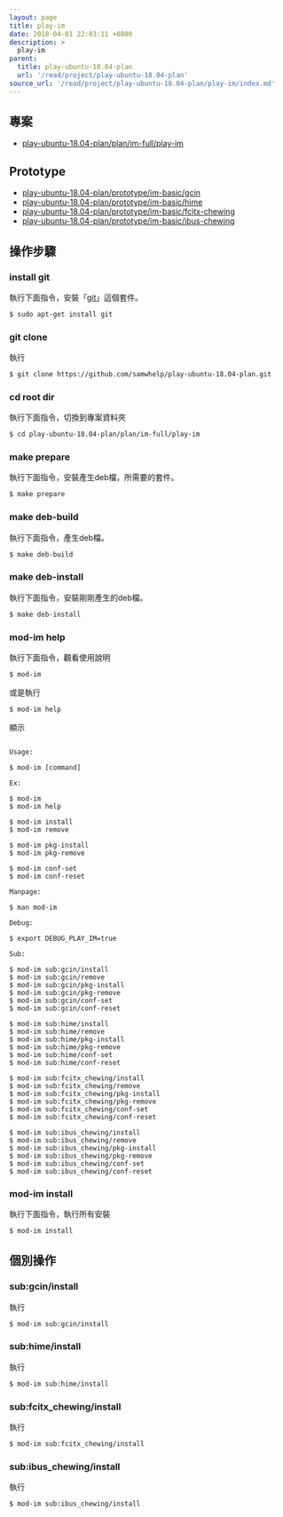 ```yaml
---
layout: page
title: play-im
date: 2018-04-01 22:03:11 +0800
description: >
  play-im
parent:
  title: play-ubuntu-18.04-plan
  url: '/read/project/play-ubuntu-18.04-plan'
source_url: '/read/project/play-ubuntu-18.04-plan/play-im/index.md'
---
```



## 專案

* [play-ubuntu-18.04-plan/plan/im-full/play-im](https://github.com/samwhelp/play-ubuntu-18.04-plan/tree/master/plan/im-full/play-im)

## Prototype

* [play-ubuntu-18.04-plan/prototype/im-basic/gcin](https://github.com/samwhelp/play-ubuntu-18.04-plan/tree/master/prototype/im-basic/gcin)
* [play-ubuntu-18.04-plan/prototype/im-basic/hime](https://github.com/samwhelp/play-ubuntu-18.04-plan/tree/master/prototype/im-basic/hime)
* [play-ubuntu-18.04-plan/prototype/im-basic/fcitx-chewing](https://github.com/samwhelp/play-ubuntu-18.04-plan/tree/master/prototype/im-basic/fcitx-chewing)
* [play-ubuntu-18.04-plan/prototype/im-basic/ibus-chewing](https://github.com/samwhelp/play-ubuntu-18.04-plan/tree/master/prototype/im-basic/ibus-chewing)


## 操作步驟


### install git

執行下面指令，安裝「[git](https://packages.ubuntu.com/bionic/git)」這個套件。

``` sh
$ sudo apt-get install git
```


### git clone

執行

``` sh
$ git clone https://github.com/samwhelp/play-ubuntu-18.04-plan.git
```


### cd root dir

執行下面指令，切換到專案資料夾

``` sh
$ cd play-ubuntu-18.04-plan/plan/im-full/play-im
```


### make prepare

執行下面指令，安裝產生deb檔，所需要的套件。

``` sh
$ make prepare
```


### make deb-build

執行下面指令，產生deb檔。

``` sh
$ make deb-build
```


### make deb-install

執行下面指令，安裝剛剛產生的deb檔。

``` sh
$ make deb-install
```


### mod-im help

執行下面指令，觀看使用說明

``` sh
$ mod-im
```

或是執行

``` sh
$ mod-im help
```

顯示

```

Usage:

$ mod-im [command]

Ex:

$ mod-im
$ mod-im help

$ mod-im install
$ mod-im remove

$ mod-im pkg-install
$ mod-im pkg-remove

$ mod-im conf-set
$ mod-im conf-reset

Manpage:

$ man mod-im

Debug:

$ export DEBUG_PLAY_IM=true

Sub:

$ mod-im sub:gcin/install
$ mod-im sub:gcin/remove
$ mod-im sub:gcin/pkg-install
$ mod-im sub:gcin/pkg-remove
$ mod-im sub:gcin/conf-set
$ mod-im sub:gcin/conf-reset

$ mod-im sub:hime/install
$ mod-im sub:hime/remove
$ mod-im sub:hime/pkg-install
$ mod-im sub:hime/pkg-remove
$ mod-im sub:hime/conf-set
$ mod-im sub:hime/conf-reset

$ mod-im sub:fcitx_chewing/install
$ mod-im sub:fcitx_chewing/remove
$ mod-im sub:fcitx_chewing/pkg-install
$ mod-im sub:fcitx_chewing/pkg-remove
$ mod-im sub:fcitx_chewing/conf-set
$ mod-im sub:fcitx_chewing/conf-reset

$ mod-im sub:ibus_chewing/install
$ mod-im sub:ibus_chewing/remove
$ mod-im sub:ibus_chewing/pkg-install
$ mod-im sub:ibus_chewing/pkg-remove
$ mod-im sub:ibus_chewing/conf-set
$ mod-im sub:ibus_chewing/conf-reset

```


### mod-im install

執行下面指令，執行所有安裝

``` sh
$ mod-im install
```


## 個別操作


### sub:gcin/install

執行

``` sh
$ mod-im sub:gcin/install
```


### sub:hime/install

執行

``` sh
$ mod-im sub:hime/install
```

### sub:fcitx_chewing/install

執行

``` sh
$ mod-im sub:fcitx_chewing/install
```

### sub:ibus_chewing/install

執行

``` sh
$ mod-im sub:ibus_chewing/install
```
